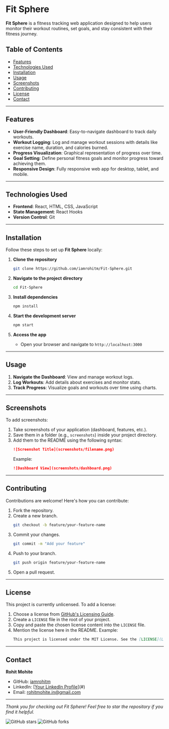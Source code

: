 # Fit Sphere

**Fit Sphere** is a fitness tracking web application designed to help users monitor their workout routines, set goals, and stay consistent with their fitness journey.

## Table of Contents
- [Features](#features)
- [Technologies Used](#technologies-used)
- [Installation](#installation)
- [Usage](#usage)
- [Screenshots](#screenshots)
- [Contributing](#contributing)
- [License](#license)
- [Contact](#contact)

---

## Features
- **User-Friendly Dashboard**: Easy-to-navigate dashboard to track daily workouts.
- **Workout Logging**: Log and manage workout sessions with details like exercise name, duration, and calories burned.
- **Progress Visualization**: Graphical representation of progress over time.
- **Goal Setting**: Define personal fitness goals and monitor progress toward achieving them.
- **Responsive Design**: Fully responsive web app for desktop, tablet, and mobile.

---

## Technologies Used
- **Frontend**: React, HTML, CSS, JavaScript
- **State Management**: React Hooks
- **Version Control**: Git

---

## Installation
Follow these steps to set up **Fit Sphere** locally:

1. **Clone the repository**
   ```bash
   git clone https://github.com/iamrohitm/Fit-Sphere.git
   ```

2. **Navigate to the project directory**
   ```bash
   cd Fit-Sphere
   ```

3. **Install dependencies**
   ```bash
   npm install
   ```

4. **Start the development server**
   ```bash
   npm start
   ```

5. **Access the app**
   - Open your browser and navigate to `http://localhost:3000`

---

## Usage
1. **Navigate the Dashboard**: View and manage workout logs.
2. **Log Workouts**: Add details about exercises and monitor stats.
3. **Track Progress**: Visualize goals and workouts over time using charts.

---

## Screenshots
To add screenshots:
1. Take screenshots of your application (dashboard, features, etc.).
2. Save them in a folder (e.g., `screenshots`) inside your project directory.
3. Add them to the README using the following syntax:
   ```markdown
   ![Screenshot Title](screenshots/filename.png)
   ```
   Example:
   ```markdown
   ![Dashboard View](screenshots/dashboard.png)
   ```

---

## Contributing
Contributions are welcome! Here's how you can contribute:
1. Fork the repository.
2. Create a new branch.
   ```bash
   git checkout -b feature/your-feature-name
   ```
3. Commit your changes.
   ```bash
   git commit -m "Add your feature"
   ```
4. Push to your branch.
   ```bash
   git push origin feature/your-feature-name
   ```
5. Open a pull request.

---

## License
This project is currently unlicensed. To add a license:
1. Choose a license from [GitHub's Licensing Guide](https://choosealicense.com/).
2. Create a `LICENSE` file in the root of your project.
3. Copy and paste the chosen license content into the `LICENSE` file.
4. Mention the license here in the README.
   Example:
   ```markdown
   This project is licensed under the MIT License. See the [LICENSE](LICENSE) file for more details.
   ```

---

## Contact
**Rohit Mohite**
- GitHub: [iamrohitm](https://github.com/iamrohitm)
- LinkedIn: [[Your LinkedIn Profile](https://www.linkedin.com/in/rohit-mohite-832792232/)](#)
- Email: [rohitmohite.in@gmail.com](#)

---

*Thank you for checking out Fit Sphere! Feel free to star the repository if you find it helpful.*

![GitHub stars](https://img.shields.io/github/stars/iamrohitm/Fit-Sphere?style=social)
![GitHub forks](https://img.shields.io/github/forks/iamrohitm/Fit-Sphere?style=social)
